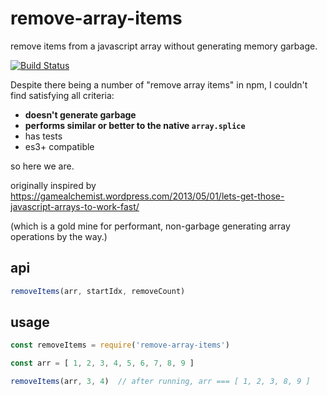 # remove-array-items

remove items from a javascript array without generating memory garbage.

[![Build Status](https://travis-ci.org/mreinstein/remove-array-items.svg?branch=master)](https://travis-ci.org/mreinstein/remove-array-items)

Despite there being a number of "remove array items" in npm, I couldn't find satisfying all criteria:

* **doesn't generate garbage**
* **performs similar or better to the native `array.splice`**
* has tests
* es3+ compatible

so here we are.

originally inspired by https://gamealchemist.wordpress.com/2013/05/01/lets-get-those-javascript-arrays-to-work-fast/

(which is a gold mine for performant, non-garbage generating array operations by the way.)


## api

```javascript
removeItems(arr, startIdx, removeCount)
```


## usage

```javascript
const removeItems = require('remove-array-items')

const arr = [ 1, 2, 3, 4, 5, 6, 7, 8, 9 ]

removeItems(arr, 3, 4)  // after running, arr === [ 1, 2, 3, 8, 9 ]
```
